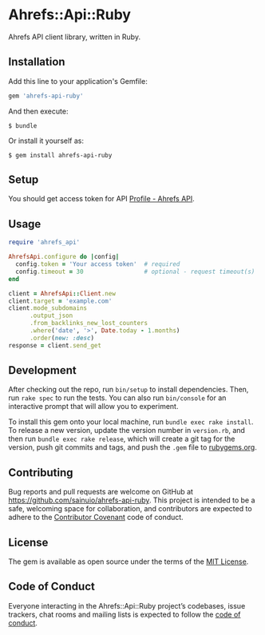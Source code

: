 # Ahrefs::Api::Ruby

Ahrefs API client library, written in Ruby.

## Installation

Add this line to your application's Gemfile:

```ruby
gem 'ahrefs-api-ruby'
```

And then execute:

    $ bundle

Or install it yourself as:

    $ gem install ahrefs-api-ruby

## Setup

You should get access token for API [Profile - Ahrefs API](https://ahrefs.com/api/profile).

## Usage

```rb
require 'ahrefs_api'

AhrefsApi.configure do |config|
  config.token = 'Your access token'  # required
  config.timeout = 30                 # optional - request timeout(s)
end

client = AhrefsApi::Client.new
client.target = 'example.com'
client.mode_subdomains
      .output_json
      .from_backlinks_new_lost_counters
      .where('date', '>', Date.today - 1.months)
      .order(new: :desc)
response = client.send_get
```

## Development

After checking out the repo, run `bin/setup` to install dependencies. Then, run `rake spec` to run the tests. You can also run `bin/console` for an interactive prompt that will allow you to experiment.

To install this gem onto your local machine, run `bundle exec rake install`. To release a new version, update the version number in `version.rb`, and then run `bundle exec rake release`, which will create a git tag for the version, push git commits and tags, and push the `.gem` file to [rubygems.org](https://rubygems.org).

## Contributing

Bug reports and pull requests are welcome on GitHub at https://github.com/sainuio/ahrefs-api-ruby. This project is intended to be a safe, welcoming space for collaboration, and contributors are expected to adhere to the [Contributor Covenant](http://contributor-covenant.org) code of conduct.

## License

The gem is available as open source under the terms of the [MIT License](https://opensource.org/licenses/MIT).

## Code of Conduct

Everyone interacting in the Ahrefs::Api::Ruby project’s codebases, issue trackers, chat rooms and mailing lists is expected to follow the [code of conduct](https://github.com/[USERNAME]/ahrefs-api-ruby/blob/master/CODE_OF_CONDUCT.md).
